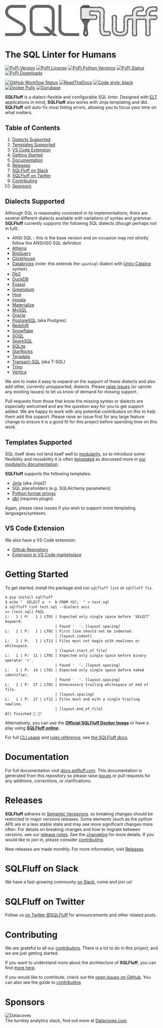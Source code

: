 ![SQLFluff](https://raw.githubusercontent.com/sqlfluff/sqlfluff/main/images/sqlfluff-wide.png)

# The SQL Linter for Humans

[![PyPi Version](https://img.shields.io/pypi/v/sqlfluff.svg?style=flat-square&logo=PyPi)](https://pypi.org/project/sqlfluff/)
[![PyPi License](https://img.shields.io/pypi/l/sqlfluff.svg?style=flat-square)](https://pypi.org/project/sqlfluff/)
[![PyPi Python Versions](https://img.shields.io/pypi/pyversions/sqlfluff.svg?style=flat-square)](https://pypi.org/project/sqlfluff/)
[![PyPi Status](https://img.shields.io/pypi/status/sqlfluff.svg?style=flat-square)](https://pypi.org/project/sqlfluff/)
[![PyPi Downloads](https://img.shields.io/pypi/dm/sqlfluff?style=flat-square)](https://pypi.org/project/sqlfluff/)

[![GitHub Workflow Status](https://img.shields.io/github/actions/workflow/status/sqlfluff/sqlfluff/.github/workflows/ci-tests.yml?logo=github&style=flat-square)](https://github.com/sqlfluff/sqlfluff/actions/workflows/ci-tests.yml?query=branch%3Amain)
[![ReadTheDocs](https://img.shields.io/readthedocs/sqlfluff?style=flat-square&logo=Read%20the%20Docs)](https://sqlfluff.readthedocs.io)
[![Code style: black](https://img.shields.io/badge/code%20style-black-000000.svg?style=flat-square)](https://github.com/psf/black)
[![Docker Pulls](https://img.shields.io/docker/pulls/sqlfluff/sqlfluff?logo=docker&style=flat-square)](https://hub.docker.com/r/sqlfluff/sqlfluff)
[![Gurubase](https://img.shields.io/badge/Gurubase-Ask%20SQLFluff%20Guru-006BFF?style=flat-square)](https://gurubase.io/g/sqlfluff)

**SQLFluff** is a dialect-flexible and configurable SQL linter. Designed
with [ELT](https://www.techtarget.com/searchdatamanagement/definition/Extract-Load-Transform-ELT) applications in mind, **SQLFluff** also works with Jinja templating
and dbt. **SQLFluff** will auto-fix most linting errors, allowing you to focus
your time on what matters.

## Table of Contents

1. [Dialects Supported](#dialects-supported)
2. [Templates Supported](#templates-supported)
3. [VS Code Extension](#vs-code-extension)
4. [Getting Started](#getting-started)
5. [Documentation](#documentation)
6. [Releases](#releases)
7. [SQLFluff on Slack](#sqlfluff-on-slack)
8. [SQLFluff on Twitter](#sqlfluff-on-twitter)
9. [Contributing](#contributing)
10. [Sponsors](#sponsors)

## Dialects Supported

Although SQL is reasonably consistent in its implementations, there are several
different dialects available with variations of syntax and grammar. **SQLFluff**
currently supports the following SQL dialects (though perhaps not in full):

- ANSI SQL - this is the base version and on occasion may not strictly follow
  the ANSI/ISO SQL definition
- [Athena](https://aws.amazon.com/athena/)
- [BigQuery](https://cloud.google.com/bigquery/)
- [ClickHouse](https://clickhouse.com/)
- [Databricks](https://databricks.com/) (note: this extends the `sparksql` dialect with
  [Unity Catalog](https://docs.databricks.com/data-governance/unity-catalog/index.html) syntax).
- [Db2](https://www.ibm.com/analytics/db2)
- [DuckDB](https://duckdb.org/)
- [Exasol](https://www.exasol.com/)
- [Greenplum](https://greenplum.org/)
- [Hive](https://hive.apache.org/)
- [Impala](https://impala.apache.org/)
- [Materialize](https://materialize.com/)
- [MySQL](https://www.mysql.com/)
- [Oracle](https://docs.oracle.com/en/database/oracle/oracle-database/21/sqlrf/index.html)
- [PostgreSQL](https://www.postgresql.org/) (aka Postgres)
- [Redshift](https://docs.aws.amazon.com/redshift/index.html)
- [Snowflake](https://www.snowflake.com/)
- [SOQL](https://developer.salesforce.com/docs/atlas.en-us.soql_sosl.meta/soql_sosl/sforce_api_calls_soql.htm)
- [SparkSQL](https://spark.apache.org/docs/latest/)
- [SQLite](https://www.sqlite.org/)
- [StarRocks](https://www.starrocks.io)
- [Teradata](https://www.teradata.com/)
- [Transact-SQL](https://docs.microsoft.com/en-us/sql/t-sql/language-reference) (aka T-SQL)
- [Trino](https://trino.io/)
- [Vertica](https://www.vertica.com/)

We aim to make it easy to expand on the support of these dialects and also
add other, currently unsupported, dialects. Please [raise issues](https://github.com/sqlfluff/sqlfluff/issues)
(or upvote any existing issues) to let us know of demand for missing support.

Pull requests from those that know the missing syntax or dialects are especially
welcomed and are the question way for you to get support added. We are happy
to work with any potential contributors on this to help them add this support.
Please raise an issue first for any large feature change to ensure it is a good
fit for this project before spending time on this work.

## Templates Supported

SQL itself does not lend itself well to [modularity](https://docs.getdbt.com/docs/viewpoint#section-modularity),
so to introduce some flexibility and reusability it is often [templated](https://en.wikipedia.org/wiki/Template_processor)
as discussed more in [our modularity documentation](https://docs.sqlfluff.com/en/stable/perma/modularity.html).

**SQLFluff** supports the following templates:

- [Jinja](https://jinja.palletsprojects.com/) (aka Jinja2)
- SQL placeholders (e.g. SQLAlchemy parameters)
- [Python format strings](https://docs.python.org/3/library/string.html#format-string-syntax)
- [dbt](https://www.getdbt.com/) (requires plugin)

Again, please raise issues if you wish to support more templating languages/syntaxes.

## VS Code Extension

We also have a VS Code extension:

- [Github Repository](https://github.com/sqlfluff/vscode-sqlfluff)
- [Extension in VS Code marketplace](https://marketplace.visualstudio.com/items?itemName=dorzey.vscode-sqlfluff)

# Getting Started

To get started, install the package and run `sqlfluff lint` or `sqlfluff fix`.

```shell
$ pip install sqlfluff
$ echo "  SELECT a  +  b FROM tbl;  " > test.sql
$ sqlfluff lint test.sql --dialect ansi
== [test.sql] FAIL
L:   1 | P:   1 | LT01 | Expected only single space before 'SELECT' keyword.
                       | Found '  '. [layout.spacing]
L:   1 | P:   1 | LT02 | First line should not be indented.
                       | [layout.indent]
L:   1 | P:   1 | LT13 | Files must not begin with newlines or whitespace.
                       | [layout.start_of_file]
L:   1 | P:  11 | LT01 | Expected only single space before binary operator '+'.
                       | Found '  '. [layout.spacing]
L:   1 | P:  14 | LT01 | Expected only single space before naked identifier.
                       | Found '  '. [layout.spacing]
L:   1 | P:  27 | LT01 | Unnecessary trailing whitespace at end of file.
                       | [layout.spacing]
L:   1 | P:  27 | LT12 | Files must end with a single trailing newline.
                       | [layout.end_of_file]
All Finished 📜 🎉!
```

Alternatively, you can use the [**Official SQLFluff Docker Image**](https://hub.docker.com/r/sqlfluff/sqlfluff)
or have a play using [**SQLFluff online**](https://online.sqlfluff.com/).

For full [CLI usage](https://docs.sqlfluff.com/en/stable/perma/cli.html) and
[rules reference](https://docs.sqlfluff.com/en/stable/perma/rules.html), see
[the SQLFluff docs](https://docs.sqlfluff.com/en/stable/).

# Documentation

For full documentation visit [docs.sqlfluff.com](https://docs.sqlfluff.com/en/stable/).
This documentation is generated from this repository so please raise
[issues](https://github.com/sqlfluff/sqlfluff/issues) or pull requests
for any additions, corrections, or clarifications.

# Releases

**SQLFluff** adheres to [Semantic Versioning](https://semver.org/spec/v2.0.0.html),
so breaking changes should be restricted to major versions releases. Some
elements (such as the python API) are in a less stable state and may see more
significant changes more often. For details on breaking changes and how
to migrate between versions, see our
[release notes](https://docs.sqlfluff.com/en/latest/perma/releasenotes.html). See the
[changelog](CHANGELOG.md) for more details. If you would like to join in, please
consider [contributing](CONTRIBUTING.md).

New releases are made monthly. For more information, visit
[Releases](https://github.com/sqlfluff/sqlfluff/releases).

# SQLFluff on Slack

We have a fast-growing community
[on Slack](https://join.slack.com/t/sqlfluff/shared_invite/zt-2qtu36kdt-OS4iONPbQ3aCz2DIbYJdWg),
come and join us!

# SQLFluff on Twitter

Follow us [on Twitter @SQLFluff](https://twitter.com/SQLFluff) for announcements
and other related posts.

# Contributing

We are grateful to all our [contributors](https://github.com/sqlfluff/sqlfluff/graphs/contributors).
There is a lot to do in this project, and we are just getting started.

If you want to understand more about the architecture of **SQLFluff**, you can
find [more here](https://docs.sqlfluff.com/en/latest/perma/architecture.html).

If you would like to contribute, check out the
[open issues on GitHub](https://github.com/sqlfluff/sqlfluff/issues). You can also see
the guide to [contributing](CONTRIBUTING.md).

# Sponsors

<img src="images/datacoves.png" alt="Datacoves" width="150"/><br>
The turnkey analytics stack, find out more at [Datacoves.com](https://datacoves.com/).
